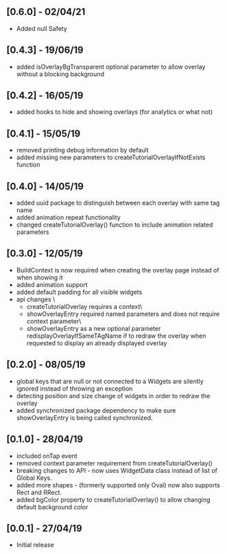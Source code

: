 ## [0.6.0] - 02/04/21

- Added null Safety

## [0.4.3] - 19/06/19

- added isOverlayBgTransparent optional parameter to allow overlay without a blocking background

## [0.4.2] - 16/05/19

- added hooks to hide and showing overlays (for analytics or what not)

## [0.4.1] - 15/05/19

- removed printing debug information by default
- added missing new parameters to createTutorialOverlayIfNotExists function

## [0.4.0] - 14/05/19

- added uuid package to distinguish between each overlay with same tag name
- added animation repeat functionality
- changed createTutorialOverlay() function to include animation related parameters

## [0.3.0] - 12/05/19

- BuildContext is now required when creating the overlay page instead of when showing it
- added animation support
- added default padding for all visible widgets
- api changes \
  - createTutorialOverlay requires a context\
  - showOverlayEntry required named parameters and does not require context parameter\
  - showOverlayEntry as a new optional parameter
    redisplayOverlayIfSameTAgName if to redraw the overlay when requested to display an already displayed overlay

## [0.2.0] - 08/05/19

- global keys that are null or not connected to a Widgets are silently
  ignored instead of throwing an exception
- detecting position and size change of widgets in order to redraw the overlay
- added synchronized package dependency to make sure showOverlayEntry is being
  called synchronized.

## [0.1.0] - 28/04/19

- included onTap event
- removed context parameter requirement from createTutorialOverlay()
- breaking changes to API - now uses WidgetData class
  instead of list of Global Keys.
- added more shapes - (formerly supported only Oval) now also supports
  Rect and RRect.
- added bgColor property to createTutorialOverlay() to allow changing
  default background color

## [0.0.1] - 27/04/19

- Initial release
